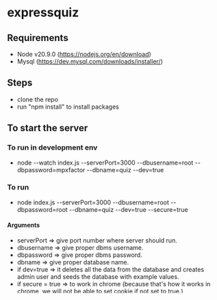 # expressquiz
## Requirements
- Node v20.9.0 (https://nodejs.org/en/download)
- Mysql (https://dev.mysql.com/downloads/installer/)

## Steps
- clone the repo
- run "npm install" to install packages

## To start the server
### To run in development env
- node --watch index.js --serverPort=3000 --dbusername=root --dbpassword=mpxfactor --dbname=quiz --dev=true
### To run
- node index.js --serverPort=3000 --dbusername=root --dbpassword=root --dbname=quiz --dev=true --secure=true
#### Arguments
- serverPort => give port number where server should run.
- dbusername => give proper dbms username.
- dbpassword => give proper dbms password.
- dbname => give proper database name.
- if dev=true => it deletes all the data from the database and creates admin user and seeds the database with example values.
- if secure = true => to work in chrome (because that's how it works in chrome, we will not be able to set cookie if not set to true.)
- if secure = false => it works in thunder client.

## Admin
- username => "nanu"
- email => "wtf@gmail.com"
- password => "neenu"

## Swagger
- http://localhost:3000/rest-api/
- give proper port number    

# Client Example
- cd to clientexample and run live server (runs on ports 5500, 3000, if you use any you will get cors error) 

# ToDo
- [ ] Add errors properly.
- [ ] Add Swagger docs
    - [x] user route
    - [ ] question route
    - [ ] choice route
    - [ ] userAnswer route
- [ ] Endpoints
    - [ ] No fucking idea what to do for results.
- [ ] Refactor code
- [ ] Migrate project to typescript
- [ ] Create Single executable file.
